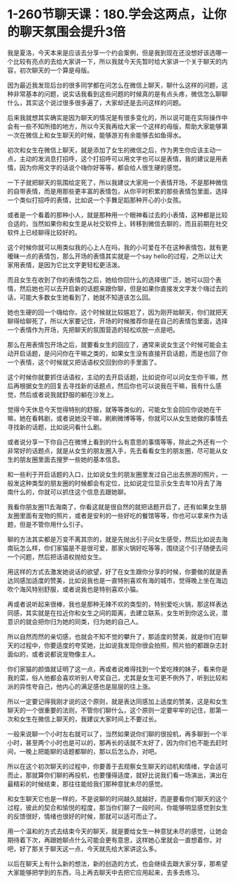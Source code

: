 # 1-260节聊天课：180.学会这两点，让你的聊天氛围会提升3倍

我是夏洛，今天本来是应该去分享一个约会案例，但是我到现在还没想好该选哪一个比较有亮点的去给大家讲一下，所以我就今天先暂时给大家讲一个关于聊天的内容，初次聊天的一个算是母版。

因为最近我发现后台的很多同学都在问怎么在微信上聊天，聊什么这样的问题，这种非常基本的问题，说实话我看到这些问题的时候真的是有点头疼，微信怎么聊聊什么，其实这个说过很多很多遍了，大家却还是去问这样的问题。

后来我就想其实确实是因为聊天的情况是有很多变化的，所以说可能在实际操作中会有一些不知所措的地方，所以今天我再给大家一个这样的母版，帮助大家能够第一次在微信上和女生聊天的时候，能够游刃有余能够去如鱼得水。

初次和女生在微信上聊天，就是添加了女生的微信之后，作为男生你应该主动一点，主动的发消息打招呼，这个打招呼可以用文字也可以是表情，我的建议是用表情，因为你用文字的话说个嗨你好等等，都会给人很生硬的感觉。

一下子就把聊天的氛围给定死了，所以我建议大家用一个表情开场，不是那种微信的自带表情，而是用那些更丰富的表情包，从你平时积累的那些表情包里面，选择一个类似打招呼的表情，比如说一个手舞足蹈那种开心的小女孩。

或者是一个看着的那种小人，就是那种用一个眼神看过去的小表情，这种都是比较合适的，当然如果你和女生是从社交软件上，转移到微信去聊的，而且前期在社交软件上已经聊得比较好的。

这个时候你就可以用类似我的心上人在吗，我的小可爱在不在这种表情包，就有更暧昧一点的表情包，那么开场的表情其实就是一个say hello的过程，之所以让大家用表情，是因为它比文字更轻松更活泼。

而且女生在收到了你的表情包之后，她给你回什么的选择很广泛，她可以回个表情，然后她也可以去开启新的话题来跟你聊，但是如果你直接发文字发个嗨过去的话，可能大多数女生她看到了，她就不知道该怎么回。

她也生硬的回一个嗨给你，这个时候就比较尴尬了，因为刚开始聊天，你们就把天聊得给聊死了，所以大家要记住，开场的时候推荐你是在自己的表情包里面，选择一个表情作为开场，先把聊天的氛围营造的轻松欢脱一点是吧。

那么在用表情包开场之后，就要看女生的回应了，通常来说女生这个时候可能会主动开启话题，是问问你在干嘛之类的，如果女生没有直接开启话题，而是也回了你一个表情，这个时候就又把话语权交回到你的手里面了。

这个时候你就要抓住话语权，主动的去开启话题，比如说你可以问女生你干嘛，然后再根据女生的回复去寻找新的话题点，然后你也可以说我在干嘛，我有什么感觉，然后或者说我就舒服的躺在沙发上。

觉得今天休息今天觉得特别的舒服，就等等类似的，可能女生会回应你说她在干嘛，她在看韩剧，或者说她没干嘛，刷刷微博等等，你就可以从女生她做的事情去寻找新的话题，比如说问看什么剧。

或者说分享一下你自己在微博上看到的什么有意思的事情等等，除此之外还有一个非常好的话题点，就是从女生的朋友圈入手，先去看看女生的朋友圈，尽可能从女生的朋友圈里面去搜罗一些她的基本信息。

和一些利于开启话题的入口，比如说女生的朋友圈里发过自己出去旅游的照片，一般发这种类型的朋友圈的时候都会有定位，比如说定位显示女生去年10月去了海南什么的，你就可以抓住这个信息去跟她聊。

我看你朋友圈11去海南了，你看这就是很自然的就把话题开启了，还有如果女生朋友圈里面有宠物的照片，或者是安利的一些好吃的餐馆等等，你也可以拿来作为话题，但是不管你用什么引子。

聊的方法其实都是万变不离其宗的，就是先抛出引子问女生感受，然后比如说去海南玩怎么样，你们家猫是不是很可爱，那家火锅好吃等等，围绕这个引子随便去问一个问题，然后把话语权抛给女生。

用这样的方式去激发她说话的欲望，好了在女生跟你分享的时候，你要做的就是表达同感加适度的赞美，比如说我也是一直特别喜欢有海的城市，觉得晚上坐在海边吹个海风特别舒服，或者说我也是特别喜欢小猫。

再或者说听起来很棒，我也是那种无辣不欢的类型的，特别爱吃火锅，那这样表达同感，其实就是在拉近你和女生之间的距离，去建立联系，女生听到你这么说，潜意识的就会把你归为她的同类，归为她的自己人。

所以自然而然的亲切感，也就会不知不觉的攀升了，那适度的赞美，就是你们在聊天的过程中，你要适度的夸奖她，比如说我发现你很会拍照，照片拍的都跟杂志封面似的，或者说都说宠物像主人。

你们家猫的颜值就证明了这一点，再或者说难得找到一个爱吃辣的妹子，看来你是我的菜，俗人他都会喜欢听别人夸奖自己，尤其是女生可更不例外了，听到比较和派的异性夸自己，他内心的满足感也是层层的往上涨。

所以一定要记得我刚才说的这个原则，就是表达同感加上适度的赞美，这是和女生聊天的一个很重要的法则，不管你们聊什么，这个原则一定要牢牢的记住，那第一次和女生在微信上聊天的，我建议大家时间上不要过长。

一般来说聊一个小时左右就可以了，当然如果说你们聊的很投机，再多聊到一个半小时，甚至两个小时也是可以的，那再长的话就不太好了，因为你们也不能去赶时间，一晚上把能聊的话题都聊的，那以后怎么办，对吧。

所以在这个初次聊天的过程中，你要善于去观察女生聊天的动机和情绪，学会适可而止，那就算你们聊的再投机，也要懂得适度，就好比说我们看一场演出，演出在最精彩的时候结束，那往往能给我们那种意犹未尽的感觉。

和女生聊天它也是一样的，不是说聊的时间越久就越好，而是要看你们聊天的这个过程，彼此的契合和愉悦的程度，那当你们聊了一段时间，你能够明显感觉到女生的反馈很好，情绪也很好的时候，那就可以适可而止了。

用一个温和的方式去结束今天的聊天，就是要给女生一种意犹未尽的感觉，让她会期待着下次，再跟她聊点什么可能会更有意思，这样她心里就会一直想着你，对吧，好了那关于聊天这一点，今天就先给大家讲这么多。

以后在聊天上有什么新的想法，新的创造的方式，也会继续去跟大家分享，那希望大家能够把学到的东西，马上再去聊天中去把它应用起来，去多去练习。

